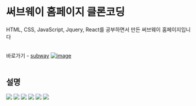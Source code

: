 # 써브웨이 홈페이지 클론코딩
HTML, CSS, JavaScript, Jquery, React를 공부하면서 만든 써브웨이 홈페이지입니다
<br><br>

바로가기 - [subway](https://jurin2.github.io/subway/build/index.html)
[![image](https://user-images.githubusercontent.com/89722981/167324955-bc04b9fc-1d50-437e-be89-6e81bbca0610.png)](https://jurin2.github.io/subway/build/index.html)
<br><br> 

## 설명
<img src="https://img.shields.io/badge/HTML5-d35836?style=flat-square&logo=HTML5&logoColor=white"/> <img src="https://img.shields.io/badge/CSS3-3272b0?style=flat-square&logo=CSS3&logoColor=white"/> <img src="https://img.shields.io/badge/JAVASCRIPT-f4df52?style=flat-square&logo=JAVASCRIPT&logoColor=black"/> <img src="https://img.shields.io/badge/JQUERY-0768ac?style=flat-square&logo=JQUERY&logoColor=white"/> <img src="https://img.shields.io/badge/REACT-62dafc?style=flat-square&logo=REACT&logoColor=black"/> <a href="https://github.com/jurin2/paikdabang/"><img src="https://img.shields.io/badge/GITHUB-171717?style=flat-square&logo=GITHUB&logoColor=white"/>
<br><br>
